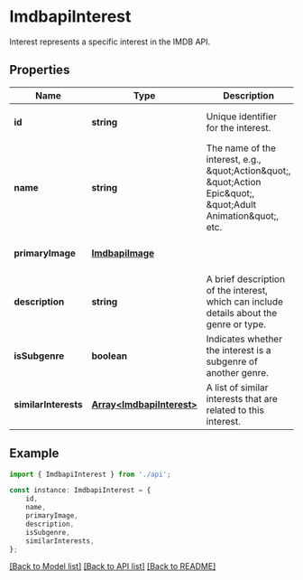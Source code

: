 # ImdbapiInterest

Interest represents a specific interest in the IMDB API.

## Properties

Name | Type | Description | Notes
------------ | ------------- | ------------- | -------------
**id** | **string** | Unique identifier for the interest. | [optional] [default to undefined]
**name** | **string** | The name of the interest, e.g., \&quot;Action\&quot;, \&quot;Action Epic\&quot;, \&quot;Adult Animation\&quot;, etc. | [optional] [default to undefined]
**primaryImage** | [**ImdbapiImage**](ImdbapiImage.md) |  | [optional] [default to undefined]
**description** | **string** | A brief description of the interest, which can include details about the genre or type. | [optional] [default to undefined]
**isSubgenre** | **boolean** | Indicates whether the interest is a subgenre of another genre. | [optional] [default to undefined]
**similarInterests** | [**Array&lt;ImdbapiInterest&gt;**](ImdbapiInterest.md) | A list of similar interests that are related to this interest. | [optional] [default to undefined]

## Example

```typescript
import { ImdbapiInterest } from './api';

const instance: ImdbapiInterest = {
    id,
    name,
    primaryImage,
    description,
    isSubgenre,
    similarInterests,
};
```

[[Back to Model list]](../README.md#documentation-for-models) [[Back to API list]](../README.md#documentation-for-api-endpoints) [[Back to README]](../README.md)
